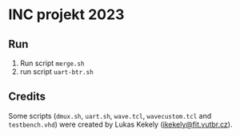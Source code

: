 # INC projekt 2023
## Run
1. Run script `merge.sh`
2. run script `uart-btr.sh`
## Credits
Some scripts (`dmux.sh`, `uart.sh`, `wave.tcl`, `wavecustom.tcl` and `testbench.vhd`) were  created by Lukas Kekely (ikekely@fit.vutbr.cz).